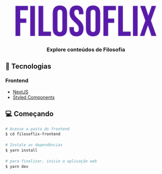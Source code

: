 <h1 align="center" style="color: #000;">
  <img src="https://github.com/MicaelRiboura/filosoflix-frontend/blob/main/readme-images/logo.svg" alt="logo" height="100">
</h1>

<h3 align="center">
  Explore conteúdos de Filosofia
</h3>

## 🚀 Tecnologias

### Frontend

- [NextJS](https://nextjs.org/)
- [Styled Components](https://styled-components.com/)

## 💻 Começando

```bash
# Acesse a pasta do frontend
$ cd filosoflix-frontend

# Instale as dependências
$ yarn install

# para finalizar, inicie a aplicação web
$ yarn dev
```
